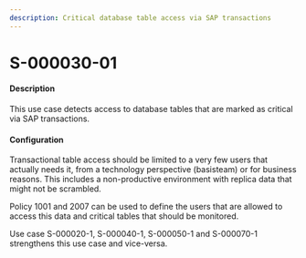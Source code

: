 ```yaml
---
description: Critical database table access via SAP transactions
---
```


# S-000030-01

#### Description

This use case detects access to database tables that are marked as critical via SAP transactions.

#### Configuration

Transactional table access should be limited to a very few users that actually needs it, from a technology perspective (basisteam) or for business reasons. This includes a non-productive environment with replica data that might not be scrambled.

Policy 1001 and 2007 can be used to define the users that are allowed to access this data and critical tables that should be monitored.

Use case S-000020-1, S-000040-1, S-000050-1 and S-000070-1 strengthens this use case and vice-versa.
